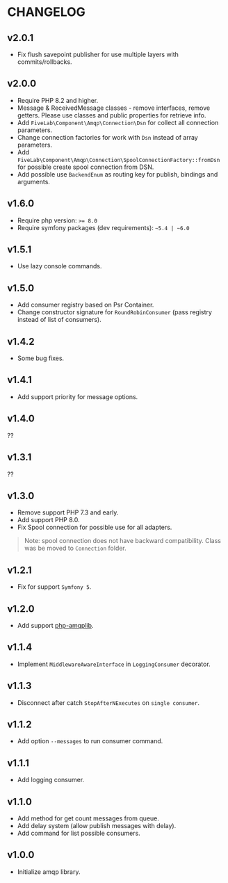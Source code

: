 CHANGELOG
=========

v2.0.1
------

* Fix flush savepoint publisher for use multiple layers with commits/rollbacks.  

v2.0.0
------

* Require PHP 8.2 and higher.
* Message & ReceivedMessage classes - remove interfaces, remove getters. Please use classes and public properties for retrieve info.
* Add `FiveLab\Component\Amqp\Connection\Dsn` for collect all connection parameters.
* Change connection factories for work with `Dsn` instead of array parameters.
* Add `FiveLab\Component\Amqp\Connection\SpoolConnectionFactory::fromDsn` for possible create spool connection from DSN.
* Add possible use `BackendEnum` as routing key for publish, bindings and arguments.

v1.6.0
------

* Require php version: `>= 8.0`
* Require symfony packages (dev requirements): `~5.4 | ~6.0`

v1.5.1
------

* Use lazy console commands.

v1.5.0
------

* Add consumer registry based on Psr Container.
* Change constructor signature for `RoundRobinConsumer` (pass registry instead of list of consumers). 

v1.4.2
------

* Some bug fixes.

v1.4.1
------

* Add support priority for message options.

v1.4.0
------

??

v1.3.1
------

??

v1.3.0
------

* Remove support PHP 7.3 and early.
* Add support PHP 8.0.
* Fix Spool connection for possible use for all adapters.

> Note: spool connection does not have backward compatibility. Class was be moved to `Connection` folder. 

v1.2.1
------

* Fix for support `Symfony 5`.

v1.2.0
------

* Add support [php-amqplib](https://github.com/php-amqplib/php-amqplib).

v1.1.4
------

* Implement `MiddlewareAwareInterface` in `LoggingConsumer` decorator.

v1.1.3
------

* Disconnect after catch `StopAfterNExecutes` on `single consumer`.

v1.1.2
--------

* Add option `--messages` to run consumer command.

v1.1.1
--------

* Add logging consumer.

v1.1.0
--------

* Add method for get count messages from queue.
* Add delay system (allow publish messages with delay).
* Add command for list possible consumers.

v1.0.0
------

* Initialize amqp library.
